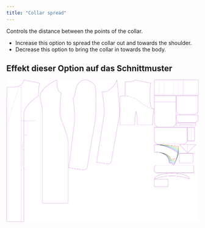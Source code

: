 ```yaml
---
title: "Collar spread"
---
```


Controls the distance between the points of the collar.

- Increase this option to spread the collar out and towards the shoulder.
- Decrease this option to bring the collar in towards the body.

## Effekt dieser Option auf das Schnittmuster

![This image shows the effect of this option by superimposing several variants that have a different value for this option](carlita_collarspread_sample.svg "Effect of this option on the pattern")
